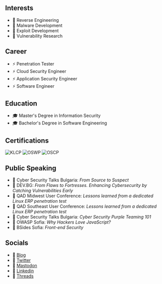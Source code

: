 ## Interests

- :dart: Reverse Engineering
- :dart: Malware Development
- :dart: Exploit Development
- :dart: Vulnerability Research

## Career

- :zap: Penetration Tester
- :zap: Cloud Security Engineer
- :zap: Application Security Engineer
- :zap: Software Engineer

## Education

- :mortar_board: Master's Degree in Information Security
- :mortar_board: Bachelor's Degree in Software Engineering

## Certifications

![KLCP](https://api.accredible.com/v1/frontend/credential_website_embed_image/badge/94532864)
![OSWP](https://api.accredible.com/v1/frontend/credential_website_embed_image/badge/90115689)
![OSCP](https://api.accredible.com/v1/frontend/credential_website_embed_image/badge/84692809)

## Public Speaking

- :loudspeaker: Cyber Security Talks Bulgaria: *From Source to Suspect*
- :loudspeaker: DEV.BG: *From Flaws to Fortresses. Enhancing Cybersecurity by Catching Vulnerabilities Early*
- :loudspeaker: QAD Midwest User Conference: *Lessons learned from a dedicated Linux ERP penetration test*
- :loudspeaker: QAD Southeast User Conference: *Lessons learned from a dedicated Linux ERP penetration test*
- :loudspeaker: Cyber Security Talks Bulgaria: *Cyber Security Purple Teaming 101*
- :loudspeaker: OWASP Sofia: *Why Hackers Love JavaScript?*
- :loudspeaker: BSides Sofia: *Front-end Security*

## Socials

- :link: [Blog](https://blog.martinstnv.com)
- :link: [Twitter](https://twitter.com/martinstnv)
- :link: [Mastodon](https://infosec.exchange/@martinstnv)
- :link: [Linkedin](https://bg.linkedin.com/in/martinstnv)
- :link: [Threads](https://www.threads.net/@martinstnv)

